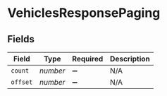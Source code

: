 # VehiclesResponsePaging


## Fields

| Field              | Type               | Required           | Description        |
| ------------------ | ------------------ | ------------------ | ------------------ |
| `count`            | *number*           | :heavy_minus_sign: | N/A                |
| `offset`           | *number*           | :heavy_minus_sign: | N/A                |